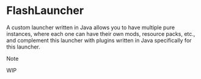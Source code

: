 # FlashLauncher
A custom launcher written in Java allows you to have multiple pure instances,
where each one can have their own mods, resource packs, etc.,
and complement this launcher with plugins written in Java specifically for
this launcher.

> [!NOTE]
> WIP
